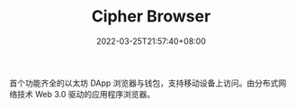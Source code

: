 ﻿---
weight: 
title: "Cipher Browser"
description: "首个功能齐全的以太坊 DApp 浏览器与钱包，支持移动设备上访问"
date: 2022-03-25T21:57:40+08:00
lastmod: 2022-03-25T16:45:40+08:00
draft: false
authors: ["Metabd"]
featuredImage: "cipher-browser.jpg"
link: ""
tags: ["区块链浏览器","Cipher Browser"]
categories: ["navigation"]
navigation: ["区块链浏览器"]
lightgallery: true
toc: true
pinned: false
recommend: false
recommend1: false
---
首个功能齐全的以太坊 DApp 浏览器与钱包，支持移动设备上访问。由分布式网络技术 Web 3.0 驱动的应用程序浏览器。
